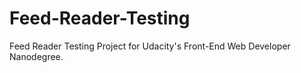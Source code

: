 # Feed-Reader-Testing
Feed Reader Testing Project for Udacity's Front-End Web Developer Nanodegree.
